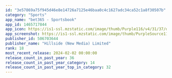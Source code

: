 ```yaml
---
id: "3e57869a75f945d46e8e14726a7125e46baa0c4c1627adc34ca52c1a8f30507b"
category: "Sports"
app_name: "bet365 - Sportsbook"
app_id: 1465717844
app_icon: https://is1-ssl.mzstatic.com/image/thumb/Purple116/v4/31/37/d7/3137d70f-be3a-34c3-969a-1e9ec2887fa8/AppIcon-0-1x_U007emarketing-0-10-0-0-sRGB-85-220-0.png/1024x1024bb.png
app_screenshot: https://is1-ssl.mzstatic.com/image/thumb/PurpleSource116/v4/d5/7f/a2/d57fa208-1250-19ca-39fe-b01a018511c5/6704deef-db3a-4db3-9fe0-9c89ec5005b8_Slide_1.png/1242x2688bb.png
publisher_id: 506703644
publisher_name: "Hillside (New Media) Limited"
rank: 18
most_recent_release: 2024-02-02 00:00:00
release_count_in_past_year: 36
release_count_in_past_year_category: 14
release_count_in_past_year_top_in_category: 32
---
```


